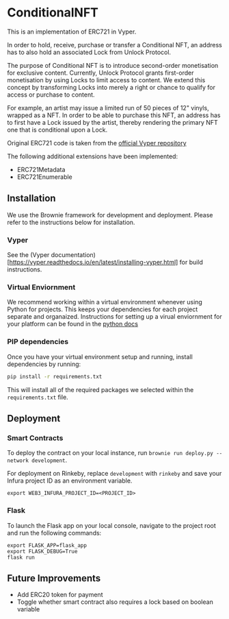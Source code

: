 # ConditionalNFT

This is an implementation of ERC721 in Vyper.

In order to hold, receive, purchase or transfer a Conditional NFT, an address has to also hold an associated Lock from Unlock Protocol.

The purpose of Conditional NFT is to introduce second-order monetisation for exclusive content. Currently, Unlock Protocol grants first-order monetisation by using Locks to limit access to content. We extend this concept by transforming Locks into merely a right or chance to qualify for access or purchase to content.

For example, an artist may issue a limited run of 50 pieces of 12" vinyls, wrapped as a NFT. In order to be able to purchase this NFT, an address has to first have a Lock issued by the artist, thereby rendering the primary NFT one that is conditional upon a Lock.  

Original ERC721 code is taken from the [official Vyper repository](https://github.com/vyperlang/vyper/blob/master/examples/tokens/ERC721.vy)

The following additional extensions have been implemented:
- ERC721Metadata
- ERC721Enumerable

## Installation

We use the Brownie framework for development and deployment. Please refer to the instructions below for installation.

### Vyper

See the (Vyper documentation)[https://vyper.readthedocs.io/en/latest/installing-vyper.html] for build instructions.

### Virtual Enviornment

We recommend working within a virtual environment whenever using Python for projects. This keeps your dependencies for each project separate and organaized. Instructions for setting up a virual enviornment for your platform can be found in the [python docs](https://packaging.python.org/guides/installing-using-pip-and-virtual-environments/)

### PIP dependencies

Once you have your virtual environment setup and running, install dependencies by running:
```bash
pip install -r requirements.txt
```
This will install all of the required packages we selected within the `requirements.txt` file.

## Deployment

### Smart Contracts

To deploy the contract on your local instance, run `brownie run deploy.py --network development`.

For deployment on Rinkeby, replace `development` with `rinkeby` and save your Infura project ID as an environment variable.

```
export WEB3_INFURA_PROJECT_ID=<PROJECT_ID>
```

### Flask

To launch the Flask app on your local console, navigate to the project root and run the following commands:

```
export FLASK_APP=flask_app
export FLASK_DEBUG=True
flask run
```

## Future Improvements
- Add ERC20 token for payment
- Toggle whether smart contract also requires a lock based on boolean variable
